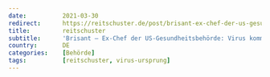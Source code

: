 ```yaml
---
date:          2021-03-30
redirect:      https://reitschuster.de/post/brisant-ex-chef-der-us-gesundheitsbehoerde-virus-kommt-aus-labor/
title:         reitschuster
subtitle:      'Brisant – Ex-Chef der US-Gesundheitsbehörde: Virus kommt aus Labor'
country:       DE
categories:    [Behörde]
tags:          [reitschuster, virus-ursprung]
---
```

